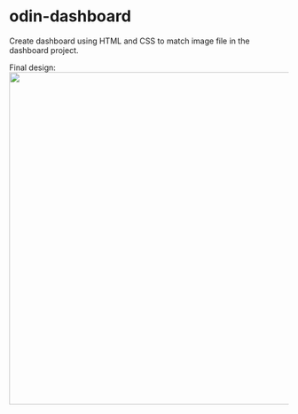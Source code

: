 # odin-dashboard

Create dashboard using HTML and CSS to match image file in the dashboard project.

Final design:<br />
<img src="https://github.com/cqueiroga/odin-dashboard/assets/6300348/659fccd1-7a21-4a72-8b8b-40843a4088c4" width=600px>
